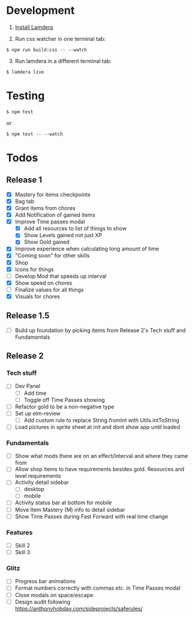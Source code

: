 # Development

1. [Install Lamdera](https://lamdera.com/start)

2. Run css watcher in one terminal tab:
```
$ npm run build:css -- --watch
```

3. Run lamdera in a different terminal tab:
```
$ lamdera live
```

# Testing

```
$ npm test
```

or

```
$ npm test -- --watch
```

# Todos

## Release 1
- [x] Mastery for items checkpoints
- [x] Bag tab
- [x] Grant items from chores
- [x] Add Notification of gained items
- [x] Improve Time passes modal
  - [x] Add all resources to list of things to show
  - [x] Show Levels gained not just XP
  - [x] Show Gold gained
- [x] Improve experience when calculating long amount of time
- [x] "Coming soon" for other skills
- [x] Shop
- [x] Icons for things
- [ ] Develop Mod that speeds up interval
- [x] Show speed on chores
- [ ] Finalize values for all things
- [x] Visuals for chores

## Release 1.5
- [ ] Build up foundation by picking items from Release 2's Tech stuff and Fundamentals

## Release 2
### Tech stuff
- [ ] Dev Panel
	- [ ] Add time
	- [ ] Toggle off Time Passes showing
- [ ] Refactor gold to be a non-negative type
- [ ] Set up elm-review
  - [ ] Add custom rule to replace String.fromInt with Utils.intToString
- [ ] Load pictures in sprite sheet at init and dont show app until loaded

### Fundamentals
- [ ] Show what mods there are on an effect/interval and where they came from
- [ ] Allow shop items to have requirements besides gold. Resources and level requirements
- [ ] Activity detail sidebar
	- [ ] desktop
	- [ ] mobile
- [ ] Activity status bar at bottom for mobile
- [ ] Move Item Mastery (M) info to detail sidebar
- [ ] Show Time Passes during Fast Forward with real time change

### Features
- [ ] Skill 2
- [ ] Skill 3

### Glitz
- [ ] Progress bar animations
- [ ] Format numbers correctly with commas etc. in Time Passes modal
- [ ] Close modals on space/escape
- [ ] Design audit following https://anthonyhobday.com/sideprojects/saferules/